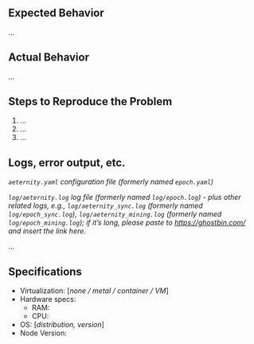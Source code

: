 ## Expected Behavior

...

## Actual Behavior

...

## Steps to Reproduce the Problem

  1. ...
  1. ...
  1. ...

## Logs, error output, etc.

*`aeternity.yaml` configuration file (formerly named `epoch.yaml`)*

*`log/aeternity.log` log file (formerly named `log/epoch.log`) - plus other related logs, e.g., `log/aeternity_sync.log` (formerly named `log/epoch_sync.log`), `log/aeternity_mining.log` (formerly named `log/epoch_mining.log`); if it’s long, please paste to https://ghostbin.com/ and insert the link here.*

...


## Specifications

  - Virtualization: [*none / metal / container / VM*]
  - Hardware specs:
    * RAM:
    * CPU:
  - OS: [*distribution, version*]
  - Node Version:
